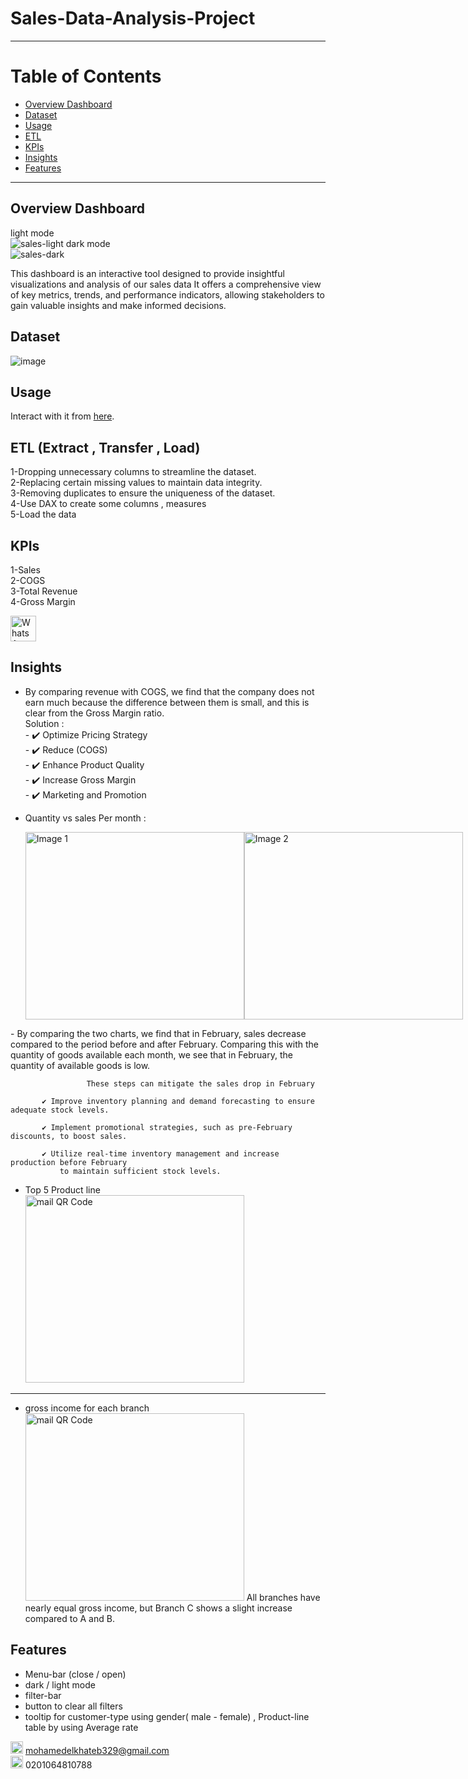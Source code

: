 # Sales-Data-Analysis-Project
___________________________________________________________________________
# Table of Contents
- [Overview Dashboard](#overview-dashboard)
- [Dataset](#dataset)
- [Usage](#usage)
- [ETL](#ETL)
- [KPIs](#kpis)
- [Insights](#insights)
- [Features](#features)
___________________________________________________________________________  
## Overview Dashboard
   
light mode  
![sales-light](https://github.com/MOElkateb9/Sales-Data-Analysis-Project/assets/166956786/850b6462-9cc3-4f43-a8d4-45c2d81afe3e)
dark mode  
![sales-dark](https://github.com/MOElkateb9/Sales-Data-Analysis-Project/assets/166956786/5f3bd6a8-b427-467e-9094-7545010d6fa5)
     
This dashboard is an interactive tool designed to provide insightful visualizations and analysis of our sales data
It offers a comprehensive view of key metrics, trends, and performance indicators, allowing stakeholders to gain valuable insights and make informed decisions.
     
    
## Dataset
![image](https://github.com/MOElkateb9/Sales-Data-Analysis-Project/assets/166956786/5a348fe1-7956-49d1-b257-93171e34a015)
   
   
## Usage
Interact with it from [here](https://app.powerbi.com/view?r=eyJrIjoiN2E4NWEzNmQtYjExMi00Y2ViLWJjOTYtNDAyNTUwMWU1ZDE2IiwidCI6ImRmODY3OWNkLWE4MGUtNDVkOC05OWFjLWM4M2VkN2ZmOTVhMCJ9).
   
   
## ETL (Extract , Transfer , Load)
1-Dropping unnecessary columns to streamline the dataset.   
2-Replacing certain missing values to maintain data integrity.   
3-Removing duplicates to ensure the uniqueness of the dataset.   
4-Use DAX to create some columns , measures   
5-Load the data   
  
   
## KPIs
1-Sales   
2-COGS   
3-Total Revenue   
4-Gross Margin   
  
 

  
<img src="https://github.com/MOElkateb9/Sales-Data-Analysis-Project/assets/166956786/2cb1c2e6-80d2-4501-bfda-4446307d430f" alt="WhatsApp QR Code" width="41" height="41">

## Insights
   - By comparing revenue with COGS, we find that the company does not earn much because the difference between them is small, and this is clear from the Gross Margin ratio.   
           Solution :  
            - ✔️  Optimize Pricing Strategy  
            - ✔️  Reduce (COGS)  
            - ✔️  Enhance Product Quality  
            - ✔️  Increase Gross Margin  
            - ✔️  Marketing and Promotion

  - Quantity vs sales Per month :
    <div style="display: flex; justify-content: space-between;">
    <img src="https://github.com/MOElkateb9/Sales-Data-Analysis-Project/assets/166956786/0ea2939c-1e24-4739-8fcc-2f97b07fd687" alt="Image 1" width="350" height="300">
    <img src="https://github.com/MOElkateb9/Sales-Data-Analysis-Project/assets/166956786/e92c9823-305a-4f89-b864-47ac9f16359f" alt="Image 2" width="350" height="300">  
</div>   
      - By comparing the two charts, we find that in February, sales decrease compared to the period before and after February.  
      Comparing this with the quantity of goods available each month, we see that in February, the quantity of available goods is low.  


                     These steps can mitigate the sales drop in February 
            
           ✔️ Improve inventory planning and demand forecasting to ensure adequate stock levels.  

           ✔️ Implement promotional strategies, such as pre-February discounts, to boost sales.  

           ✔️ Utilize real-time inventory management and increase production before February   
               to maintain sufficient stock levels.  


 - Top 5 Product line   
   <img src="https://github.com/MOElkateb9/Sales-Data-Analysis-Project/assets/166956786/301be999-3737-41e1-bbe3-e64fe649fe71" alt="mail QR Code" width="350" height="300">
 ---
 - gross income for each branch
   <img src="https://github.com/MOElkateb9/Sales-Data-Analysis-Project/assets/166956786/8e10cd58-e131-4e36-bc17-2c0de3851fff" alt="mail QR Code" width="350" height="300">
   All branches have nearly equal gross income, but Branch C shows a slight increase compared to A and B.  



   







  
   
  
## Features
- Menu-bar (close / open)
- dark / light mode
- filter-bar
- button to clear all filters
- tooltip for customer-type using gender( male - female)  , Product-line table by using Average rate
    
    
<img src="https://github.com/MOElkateb9/Sales-Data-Analysis-Project/assets/166956786/4d868aa1-a93d-4d16-8944-7f40ec62ad6d" alt="mail QR Code" width="20" height="20"> mohamedelkhateb329@gmail.com  
<img src="https://github.com/MOElkateb9/Sales-Data-Analysis-Project/assets/166956786/4747bc1a-1809-42c9-bbb9-a618412cbae6" alt="WhatsApp QR Code" width="20" height="20">  0201064810788



